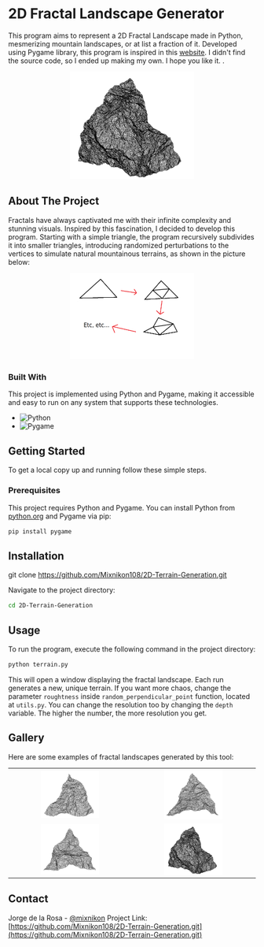 
# 2D Fractal Landscape Generator

This program aims to represent a 2D Fractal Landscape made in Python, mesmerizing mountain landscapes, or at list a fraction of it. Developed using Pygame library, this program is inspired in this [website](https://grahamsprojects.blogspot.com/2014/08/creating-2d-fractal-landscape-generator.html). I didn't find the source code, so I ended up making my own. I hope you like it.
.
<p align="center">
  <img src="img/example4.png" alt="Fractal Mountains" width="50%">
</p>

## About The Project

Fractals have always captivated me with their infinite complexity and stunning visuals. Inspired by this fascination, I decided to develop this program. Starting with a simple triangle, the program recursively subdivides it into smaller triangles, introducing randomized perturbations to the vertices to simulate natural mountainous terrains, as shown in the picture below:

<p align="center">
  <img src="img/algorithm.png" alt="Algorithm" width="50%">
</p>

### Built With

This project is implemented using Python and Pygame, making it accessible and easy to run on any system that supports these technologies.

- ![Python](https://img.shields.io/badge/python-v3.10+-blue.svg)
- ![Pygame](https://img.shields.io/badge/pygame-v2.0.22-blue.svg)

## Getting Started

To get a local copy up and running follow these simple steps.

### Prerequisites

This project requires Python and Pygame. You can install Python from [python.org](https://python.org) and Pygame via pip:

```sh
pip install pygame
```
## Installation

git clone https://github.com/Mixnikon108/2D-Terrain-Generation.git

Navigate to the project directory:

```sh
cd 2D-Terrain-Generation
```

## Usage

To run the program, execute the following command in the project directory:

```sh
python terrain.py
```

This will open a window displaying the fractal landscape. Each run generates a new, unique terrain. If you want more chaos, change the parameter `roughtness` inside `random_perpendicular_point` function, located at `utils.py`. You can change the resolution too by changing the `depth` variable. The higher the number, the more resolution you get.

## Gallery
Here are some examples of fractal landscapes generated by this tool:

<p align="center">
  <table>
    <tr>
      <td style="text-align: center;"><img src="img/example1.png" alt="Fractal Mountains 1" width="50%"></td>
      <td style="text-align: center;"><img src="img/example2.png" alt="Fractal Mountains 2" width="50%"></td>
    </tr>
    <tr>
      <td style="text-align: center;"><img src="img/example3.png" alt="Fractal Mountains 3" width="50%"></td>
      <td style="text-align: center;"><img src="img/example4.png" alt="Fractal Mountains 4" width="50%"></td>
    </tr>
  </table>
</p>


## Contact
Jorge de la Rosa - [@mixnikon](https://twitter.com/mixnikon)
Project Link: [https://github.com/Mixnikon108/2D-Terrain-Generation.git](https://github.com/Mixnikon108/2D-Terrain-Generation.git)

